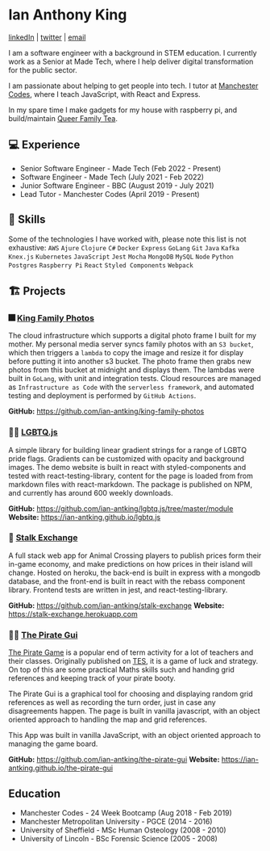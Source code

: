 # Ian Anthony King

  [linkedIn](https://www.linkedin.com/in/ian-king-6b135056) | [twitter](https://twitter.com/antkingian) | [email](ian.antking@gmail.com)
  
I am a software engineer with a background in STEM education. I currently work as a Senior at Made Tech, where I help deliver digital transformation for the public sector.

I am passionate about helping to get people into tech. I tutor at [Manchester Codes](https://www.manchestercodes.com/), where I teach JavaScript, with React and Express.

In my spare time I make gadgets for my house with raspberry pi, and build/maintain [Queer Family Tea](queerfamilytea.com).

## :computer: Experience

- Senior Software Engineer - Made Tech (Feb 2022 - Present)
- Software Engineer - Made Tech (July 2021 - Feb 2022)
- Junior Software Engineer - BBC (August 2019 - July 2021)
- Lead Tutor - Manchester Codes (April 2019 - Present)

## :book: Skills

  Some of the technologies I have worked with, please note this list is not exhaustive:
  `AWS` `Ajure` `Clojure` `C#` `Docker` `Express` `GoLang` `Git` `Java` `Kafka` `Knex.js` `Kubernetes` `JavaScript` `Jest` `Mocha` `MongoDB` `MySQL` `Node` `Python` `Postgres` `Raspberry Pi` `React`    `Styled Components` `Webpack`

## :building_construction: Projects

### :fireworks: [King Family Photos](https://github.com/ian-antking/king-family-photos)

  The cloud infrastructure which supports a digital photo frame I built for my mother. My personal media server syncs family photos with an `S3 bucket`, which then triggers a `lambda` to copy the image and resize it for display before putting it into another s3 bucket. The photo frame then grabs new photos from this bucket at midnight and displays them. The lambdas were built in `GoLang`, with unit and integration tests. Cloud resources are managed as `Infrastructure as Code` with the `serverless framework`, and automated testing and deployment is performed by `GitHub Actions`.

  **GitHub:** <https://github.com/ian-antking/king-family-photos>

### :rainbow_flag: [LGBTQ.js](https://ian-antking.github.io/lgbtq.js)

  A simple library for building linear gradient strings for a range of LGBTQ pride flags. Gradients can be customized with opacity and background images. The demo website is built in react with styled-components and tested with react-testing-library, content for the page is loaded from from markdown files with react-markdown. The package is published on NPM, and currently has around 600 weekly downloads.

  **GitHub:** <https://github.com/ian-antking/lgbtq.js/tree/master/module> **Website:** <https://ian-antking.github.io/lgbtq.js>

### :leafy_green: [Stalk Exchange](https://stalk-exchange.herokuapp.com)

  A full stack web app for Animal Crossing players to publish prices form their in-game economy, and make predictions on how prices in their island will change. Hosted on heroku, the back-end is built in express with a mongodb database, and the front-end is built in react with the rebass component library. Frontend tests are written in jest, and react-testing-library.

  **GitHub:** <https://github.com/ian-antking/stalk-exchange> **Website:** <https://stalk-exchange.herokuapp.com>
  
### :pirate_flag: [The Pirate Gui](ian-antking.github.io/the-pirate-gui)

  [The Pirate Game](https://www.tes.com/teaching-resource/the-pirate-game-end-of-term-activity-6258063)
  is a popular end of term activity for a lot of teachers and their classes. Originally published on [TES](tes.com),
  it is a game of luck and strategy. On top of this are some practical Maths skills such and handing grid references and keeping
  track of your pirate booty.

  The Pirate Gui is a graphical tool for choosing and displaying random grid references as well as recording the turn order,
  just in case any disagreements happen. The page is built in vanilla javascript, with an object oriented approach to handling
  the map and grid references.

  This App was built in vanilla JavaScript, with an object oriented approach to managing the game board.

  **GitHub:** <https://github.com/ian-antking/the-pirate-gui> **Website:** <https://ian-antking.github.io/the-pirate-gui>

## Education

- Manchester Codes - 24 Week Bootcamp (Aug 2018 - Feb 2019)
- Manchester Metropolitan University - PGCE (2014 - 2016)
- University of Sheffield - MSc Human Osteology (2008 - 2010)
- University of Lincoln - BSc Forensic Science (2005 - 2008)
